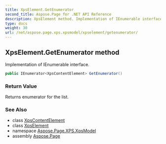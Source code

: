 ```yaml
---
title: XpsElement.GetEnumerator
second_title: Aspose.Page for .NET API Reference
description: XpsElement method. Implementation of IEnumerable interface
type: docs
weight: 30
url: /net/aspose.page.xps.xpsmodel/xpselement/getenumerator/
---
```

## XpsElement.GetEnumerator method

Implementation of IEnumerable interface.

```csharp
public IEnumerator<XpsContentElement> GetEnumerator()
```

### Return Value

Returns enumerator for the list.

### See Also

* class [XpsContentElement](../../xpscontentelement/)
* class [XpsElement](../)
* namespace [Aspose.Page.XPS.XpsModel](../../xpselement/)
* assembly [Aspose.Page](../../../)


